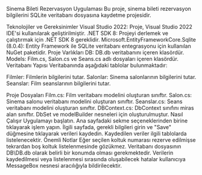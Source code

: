 Sinema Bileti Rezervasyon Uygulaması
Bu proje, sinema bileti rezervasyon bilgilerini SQLite veritabanı dosyasına kaydetme projesidir.

Teknolojiler ve Gereksinimler
Visual Studio 2022: Proje, Visual Studio 2022 IDE'si kullanılarak geliştirilmiştir.
.NET SDK 8: Projeyi derlemek ve çalıştırmak için .NET SDK 8 gereklidir.
Microsoft.EntityFrameworkCore.Sqlite (8.0.4): Entity Framework ile SQLite veritabanı entegrasyonu için kullanılan NuGet paketidir.
Proje Varlıkları
DB: DB.db veritabanını içeren klasördür.
Models: Film.cs, Salon.cs ve Seans.cs adlı dosyaları içeren klasördür.
Veritabanı Yapısı
Veritabanında aşağıdaki tablolar bulunmaktadır:

Filmler:
Filmlerin bilgilerini tutar.
Salonlar:
Sinema salonlarının bilgilerini tutar.
Seanslar:
Film seanslarının bilgilerini tutar.

Proje Dosyaları
Film.cs:
Film veritabanı modelini oluşturan sınıftır.
Salon.cs:
Sinema salonu veritabanı modelini oluşturan sınıftır.
Seanslar.cs:
Seans veritabanı modelini oluşturan sınıftır.
DBContext.cs:
DbContext sınıfını miras alan sınıftır. DbSet ve modelBuilder nesneleri için oluşturulmuştur.
Nasıl Çalışır
Uygulamayı başlatın.
Ana sayfadaki sekme seçeneklerinden birine tıklayarak işlem yapın.
İlgili sayfada, gerekli bilgileri girin ve "Save" düğmesine tıklayarak verileri kaydedin.
Kaydedilen veriler ilgili tablolarda listelenecektir.
Önemli Notlar
Eğer seçilen koltuk numarası rezerve edilmişse tekrardan boş koltuk listelenmesinde gözükmez.
Veritabanı dosyasının DB\DB.db olarak belirli bir konumda olması gerekmektedir.
Verilerin kaydedilmesi veya listelenmesi sırasında oluşabilecek hatalar kullanıcıya MessageBox nesnesi aracılığıyla bildirilecektir.
